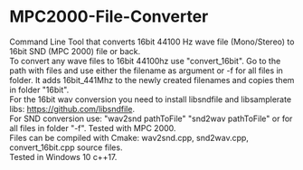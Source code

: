 # MPC2000-File-Converter

Command Line Tool that converts 16bit 44100 Hz wave file (Mono/Stereo) to 16bit SND (MPC 2000) file or back. <br/>
To convert any wave files to 16bit 44100hz use "convert_16bit". Go to the path with files and use either the filename as argument or -f  for all files in folder. It adds 16bit_441Mhz to the newly created filenames and copies them in folder "16bit". <br/> 
For the 16bit wav conversion you need to install libsndfile and libsamplerate libs: https://github.com/libsndfile. <br/>
For SND conversion use: "wav2snd pathToFile" "snd2wav pathToFile" or for all files in folder "-f". Tested with MPC 2000. <br/> 
Files can be compiled with Cmake:  wav2snd.cpp, snd2wav.cpp,  convert_16bit.cpp source files. <br/>
Tested in Windows 10 c++17.



